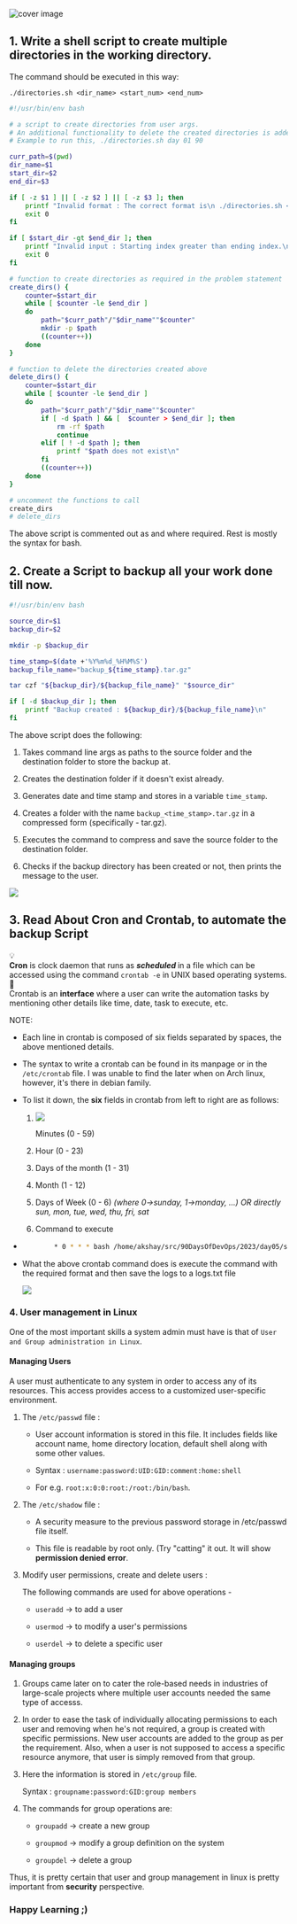 ![cover image](cover.jpg)

## 1\. Write a shell script to create multiple directories in the working directory.

The command should be executed in this way:

`./directories.sh <dir_name> <start_num> <end_num>`

```bash
#!/usr/bin/env bash

# a script to create directories from user args. 
# An additional functionality to delete the created directories is added at the end. Just in case you actually try it...😉
# Example to run this, ./directories.sh day 01 90

curr_path=$(pwd)
dir_name=$1
start_dir=$2
end_dir=$3

if [ -z $1 ] || [ -z $2 ] || [ -z $3 ]; then
    printf "Invalid format : The correct format is\n ./directories.sh <name> <start> <end>"
    exit 0
fi

if [ $start_dir -gt $end_dir ]; then
    printf "Invalid input : Starting index greater than ending index.\n"
    exit 0
fi

# function to create directories as required in the problem statement
create_dirs() {
    counter=$start_dir
    while [ $counter -le $end_dir ]
    do
        path="$curr_path"/"$dir_name""$counter"
        mkdir -p $path
        ((counter++))
    done
}

# function to delete the directories created above
delete_dirs() {
    counter=$start_dir
    while [ $counter -le $end_dir ]
    do
        path="$curr_path"/"$dir_name""$counter"
        if [ -d $path ] && [  $counter > $end_dir ]; then
            rm -rf $path
            continue
        elif [ ! -d $path ]; then
            printf "$path does not exist\n"
        fi
        ((counter++)) 
    done
}

# uncomment the functions to call
create_dirs
# delete_dirs
```

The above script is commented out as and where required. Rest is mostly the syntax for bash.

## 2\. Create a Script to backup all your work done till now.

```bash
#!/usr/bin/env bash

source_dir=$1
backup_dir=$2

mkdir -p $backup_dir

time_stamp=$(date +'%Y%m%d_%H%M%S')
backup_file_name="backup_${time_stamp}.tar.gz"

tar czf "${backup_dir}/${backup_file_name}" "$source_dir"

if [ -d $backup_dir ]; then
    printf "Backup created : ${backup_dir}/${backup_file_name}\n"
fi
```

The above script does the following:

1. Takes command line args as paths to the source folder and the destination folder to store the backup at.
    
2. Creates the destination folder if it doesn't exist already.
    
3. Generates date and time stamp and stores in a variable `time_stamp`.
    
4. Creates a folder with the name `backup_<time_stamp>.tar.gz` in a compressed form (specifically - tar.gz).
    
5. Executes the command to compress and save the source folder to the destination folder.
    
6. Checks if the backup directory has been created or not, then prints the message to the user.
    

![](1.png)

## 3\. Read About Cron and Crontab, to automate the backup Script

<div data-node-type="callout">
<div data-node-type="callout-emoji">💡</div>
<div data-node-type="callout-text"><strong>Cron</strong> is clock daemon that runs as <strong><em>scheduled </em></strong>in a file which can be accessed using the command <code>crontab -e</code> in UNIX based operating systems.</div>
</div>

<div data-node-type="callout">
<div data-node-type="callout-emoji">🥶</div>
<div data-node-type="callout-text">Crontab is an <strong>interface</strong> where a user can write the automation tasks by mentioning other details like time, date, task to execute, etc.</div>
</div>

NOTE:

* Each line in crontab is composed of six fields separated by spaces, the above mentioned details.
    
* The syntax to write a crontab can be found in its manpage or in the `/etc/crontab` file. I was unable to find the later when on Arch linux, however, it's there in debian family.
    
* To list it down, the **six** fields in crontab from left to right are as follows:
    
    1. ![](2.png)
        
        Minutes (0 - 59)
        
    2. Hour (0 - 23)
        
    3. Days of the month (1 - 31)
        
    4. Month (1 - 12)
        
    5. Days of Week (0 - 6) *(where 0-&gt;sunday, 1-&gt;monday, ...) OR directly sun, mon, tue, wed, thu, fri, sat*
        
    6. Command to execute
        
* ```bash
          * 0 * * * bash /home/akshay/src/90DaysOfDevOps/2023/day05/scripts/backup.sh /home/$USER/src/90DaysOfDevOps/2023/day04 /home/$USER/Documents/temp/ >> /home/$USER/src/90DaysOfDevOps/2023/day04/logs.txt
    ```
    
* What the above crontab command does is execute the command with the required format and then save the logs to a logs.txt file
    
    ![](3.png)
    

### 4\. User management in Linux

One of the most important skills a system admin must have is that of `User and Group administration in Linux`.

#### Managing Users

A user must authenticate to any system in order to access any of its resources. This access provides access to a customized user-specific environment.

1. The `/etc/passwd` file :
    
    * User account information is stored in this file. It includes fields like account name, home directory location, default shell along with some other values.
        
    * Syntax : `username:password:UID:GID:comment:home:shell`
        
    * For e.g. `root:x:0:0:root:/root:/bin/bash`.
        
2. The `/etc/shadow` file :
    
    * A security measure to the previous password storage in /etc/passwd file itself.
        
    * This file is readable by root only. (Try "catting" it out. It will show **permission denied error**.
        
3. Modify user permissions, create and delete users :
    
    The following commands are used for above operations -
    
    * `useradd` -&gt; to add a user
        
    * `usermod` -&gt; to modify a user's permissions
        
    * `userdel` -&gt; to delete a specific user
        

#### Managing groups

1. Groups came later on to cater the role-based needs in industries of large-scale projects where multiple user accounts needed the same type of accesss.
    
2. In order to ease the task of individually allocating permissions to each user and removing when he's not required, a group is created with specific permissions. New user accounts are added to the group as per the requirement. Also, when a user is not supposed to access a specific resource anymore, that user is simply removed from that group.
    
3. Here the information is stored in `/etc/group` file.
    
    Syntax : `groupname:password:GID:group members`
    
4. The commands for group operations are:
    
    * `groupadd` -&gt; create a new group
        
    * `groupmod` -&gt; modify a group definition on the system
        
    * `groupdel` -&gt; delete a group
        

Thus, it is pretty certain that user and group management in linux is pretty important from **security** perspective.

### Happy Learning ;)